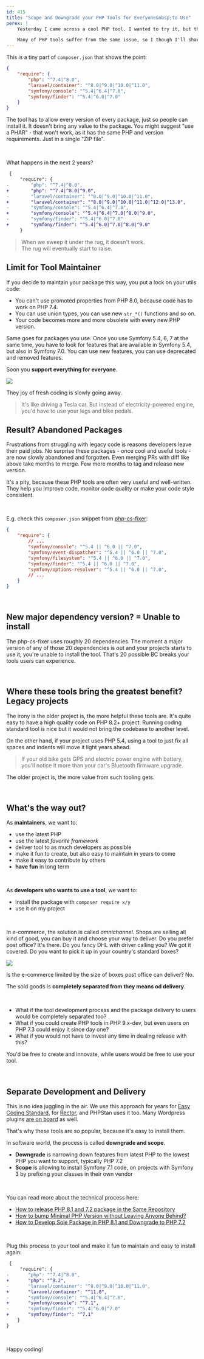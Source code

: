 ```yaml
---
id: 415
title: "Scope and Downgrade your PHP Tools for Everyone&nbsp;to Use"
perex: |
    Yesterday I came across a cool PHP tool. I wanted to try it, but the install instructions were a bit tricky. Tool required specific PHP version and specific version of each its dependency. E.g. it requires Symfony 5.4+, so if I have 5.3, I won't be able to use it.

    Many of PHP tools suffer from the same issue, so I though I'll share a way to do it better.
---
```


This is a tiny part of `composer.json` that shows the point:

```json
{
    "require": {
        "php": "^7.4|^8.0",
        "laravel/container": "^8.0|^9.0|^10.0|^11.0",
        "symfony/console": "^5.4|^6.4|^7.0",
        "symfony/finder": "^5.4|^6.0|^7.0"
    }
}
```

The tool has to allow every version of every package, just so people can install it. It doesn't bring any value to the package. You might suggest "use a PHAR" - that won't work, as it has the same PHP and version requirements. Just in a single "ZIP file".

<br>

What happens in the next 2 years?

```diff
 {
     "require": {
-        "php": "^7.4|^8.0",
+        "php": "^7.4|^8.0|^9.0",
-        "laravel/container": "^8.0|^9.0|^10.0|^11.0",
+        "laravel/container": "^8.0|^9.0|^10.0|^11.0|^12.0|^13.0",
-        "symfony/console": "^5.4|^6.4|^7.0",
+        "symfony/console": "^5.4|^6.4|^7.0|^8.0|^9.0",
-        "symfony/finder": "^5.4|^6.0|^7.0"
+        "symfony/finder": "^5.4|^6.0|^7.0|^8.0|^9.0"
     }
```

<blockquote class="blockquote text-center">
When we sweep it under the rug, it doesn't work.
<br>
The rug will eventually start to raise.
</blockquote>

## Limit for Tool Maintainer

If you decide to maintain your package this way, you put a lock on your utils code:

* You can't use promoted properties from PHP 8.0, because code has to work on PHP 7.4.
* You can use union types, you can use new `str_*()` functions and so on.
* Your code becomes more and more obsolete with every new PHP version.

Same goes for packages you use. Once you use Symfony 5.4, 6, 7 at the same time, you have to look for features that are available in Symfony 5.4, but also in Symfony 7.0. You can use new features, you can use deprecated and removed features.

Soon you **support everything for everyone**.

<img src="/assets/images/posts/2024/interconnected.jpg" class="img-thumbnail" style="max-width: 30em">

They joy of fresh coding is slowly going away.

<blockquote class="blockquote text-center">
It's like driving a Tesla car. But instead of electricity-powered engine,
<br>you'd have to use your legs and bike pedals.
</blockquote>

## Result? Abandoned Packages

Frustrations from struggling with legacy code is reasons developers leave their paid jobs. No surprise these packages - once cool and useful tools - are now slowly abandoned and forgotten. Even merging PRs with diff like above take months to merge. Few more months to tag and release new version.

It's a pity, because these PHP tools are often very useful and well-written. They help you improve code, monitor code quality or make your code style consistent.

<br>

E.g. check this `composer.json` snippet from [php-cs-fixer](https://github.com/PHP-CS-Fixer/PHP-CS-Fixer/blob/930dc93a1b90eb991d13e2766a340aa6922d4a2c/composer.json#L22-L47):

```json
{
    "require": {
        // ...
        "symfony/console": "^5.4 || ^6.0 || ^7.0",
        "symfony/event-dispatcher": "^5.4 || ^6.0 || ^7.0",
        "symfony/filesystem": "^5.4 || ^6.0 || ^7.0",
        "symfony/finder": "^5.4 || ^6.0 || ^7.0",
        "symfony/options-resolver": "^5.4 || ^6.0 || ^7.0",
        // ...
    }
}
```

<br>

## New major dependency version? = Unable to install

The php-cs-fixer uses roughly 20 dependencies. The moment a major version of any of those 20 dependencies is out and your projects starts to use it, you're unable to install the tool. That's 20 possible BC breaks your tools users can experience.

<br>

## Where these tools bring the greatest benefit? Legacy projects

The irony is the older project is, the more helpful these tools are. It's quite easy to have a high quality code on PHP 8.2+ project. Running coding standard tool is nice but it would not bring the codebase to another level.

On the other hand, if your project uses PHP 5.4, using a tool to just fix all spaces and indents will move it light years ahead.


<blockquote class="blockquote text-center">
If your old bike gets GPS and electric power engine with battery,<br>
you'll notice it more than your car's Bluetooth firmware upgrade.
</blockquote>

The older project is, the more value from such tooling gets.

<br>

## What's the way out?

As **maintainers**, we want to:

* use the latest PHP
* use the latest *favorite framework*
* deliver tool to as much developers as possible
* make it fun to create, but also easy to maintain in years to come
* make it easy to contribute by others
* **have fun** in long term

<br>

As **developers who wants to use a tool**, we want to:

* install the package with `composer require x/y`
* use it on my project

<br>

In e-commerce, the solution is called *omnichannel*. Shops are selling all kind of good, you can buy it and choose your way to deliver. Do you prefer post office? It's there. Do you fancy DHL with driver calling you? We got it covered. Do you want to pick it up in your country's standard boxes?


<img src="/assets/images/posts/2024/delivery.jpg" class="img-thumbnail" style="max-width: 15em">

<br>

Is the e-commerce limited by the size of boxes post office can deliver? No.

The sold goods is **completely separated from they means od delivery**.

<br>

* What if the tool development process and the package delivery to users would be completely separated too?
* What if you could create PHP tools in PHP 9.x-dev, but even users on PHP 7.3 could enjoy it since day one?
* What if you would not have to invest any time in dealing release with this?

You'd be free to create and innovate, while users would be free to use your tool.

<br>

## Separate Development and Delivery

This is no idea juggling in the air. We use this approach for years for [Easy Coding Standard](https://github.com/easy-coding-standard/easy-coding-standard), for [Rector](http://github.com/rectorphp/rector-src), and PHPStan uses it too.
Many Wordpress plugins [are on board](https://leoloso.com/) as well.

That's why these tools are so popular, because it's easy to install them.

In software world, the process is called **downgrade and scope**.

* **Downgrade** is narrowing down features from latest PHP to the lowest PHP you want to support, typically PHP 7.2
* **Scope** is allowing to install Symfony 7.1 code, on projects with Symfony 3 by prefixing your classes in their own vendor

<br>

You can read more about the technical process here:

* [How to release PHP 8.1 and 7.2 package in the Same Repository](https://tomasvotruba.com/blog/how-to-release-php-81-and-72-package-in-the-same-repository/)
* [How to bump Minimal PHP Version without Leaving Anyone Behind?](https://getrector.com/blog/how-to-bump-minimal-version-without-leaving-anyone-behind)
* [How to Develop Sole Package in PHP 8.1 and Downgrade to PHP 7.2](https://tomasvotruba.com/blog/how-to-develop-sole-package-in-php81-and-downgrade-to-php72/)

<br>

Plug this process to your tool and make it fun to maintain and easy to install again:

```diff
 {
     "require": {
-       "php": "^7.4|^8.0",
+       "php": "^8.2",
-       "laravel/container": "^8.0|^9.0|^10.0|^11.0",
+       "laravel/container": "^11.0",
-       "symfony/console": "^5.4|^6.4|^7.0",
+       "symfony/console": "^7.1",
-       "symfony/finder": "^5.4|^6.0|^7.0"
+       "symfony/finder": "^7.1"
    }
}
```

<br>


Happy coding!
